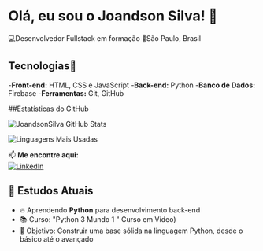 # Olá, eu sou o Joandson Silva! 👋


💻Desenvolvedor Fullstack em formação
📍São Paulo, Brasil

## Tecnologias🚀 

-**Front-end:** HTML, CSS e JavaScript
-**Back-end:** Python
-**Banco de Dados:** Firebase
-**Ferramentas:** Git, GitHub

##Estatísticas do GitHub

![JoandsonSilva GitHub Stats](https://github-readme-stats.vercel.app/api?username=JoandsonSilva&show_icons=true&theme=radical)  

![Linguagens Mais Usadas](https://github-readme-stats.vercel.app/api/top-langs/?username=JoandsonSilva&layout=compact&theme=radical)  

📫 **Me encontre aqui:**  
[![LinkedIn](https://img.shields.io/badge/-LinkedIn-blue?style=for-the-badge&logo=linkedin)](https://www.linkedin.com/in/joandson-silva/)  

## 📖 Estudos Atuais  

- 🔥 Aprendendo **Python** para desenvolvimento back-end  
- 📚 Curso: "Python 3 Mundo 1 " Curso em Vídeo)  
- 🎯 Objetivo: Construir uma base sólida na linguagem Python, desde o básico até o avançado  
